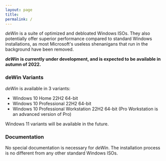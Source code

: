 ```yaml
---
layout: page
title:
permalink: /
---
```


*deWin* is a suite of optimized and debloated Windows ISOs. They also potentially offer superior performance compared to standard Windows installations, as most Microsoft's useless shenanigans that run in the background have been removed.

***deWin*** **is currently under development, and is expected to be available in autumn of 2022.**

### deWin Variants

*deWin* is available in 3 variants:

* Windows 10 Home 22H2 64-bit
* Windows 10 Professional 22H2 64-bit
* Windows 10 Professional Workstation 22H2 64-bit (Pro Workstation is an advanced version of Pro)

Windows 11 variants will be available in the future.

### Documentation

No special documentation is necessary for *deWin*. The installation process is no different from any other standard Windows ISOs.
